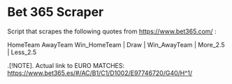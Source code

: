 # Bet 365 Scraper
Script that scrapes the following quotes from https://www.bet365.com/ :



HomeTeam AwayTeam Win_HomeTeam | Draw | Win_AwayTeam | More_2.5 | Less_2.5

.[!NOTE].
Actual link to EURO MATCHES:
https://www.bet365.es/#/AC/B1/C1/D1002/E97746720/G40/H^1/
